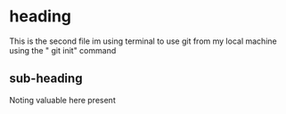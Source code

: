 # heading

This is the second file im using terminal to use git from my local machine using the " git init" command

## sub-heading 

Noting valuable here present